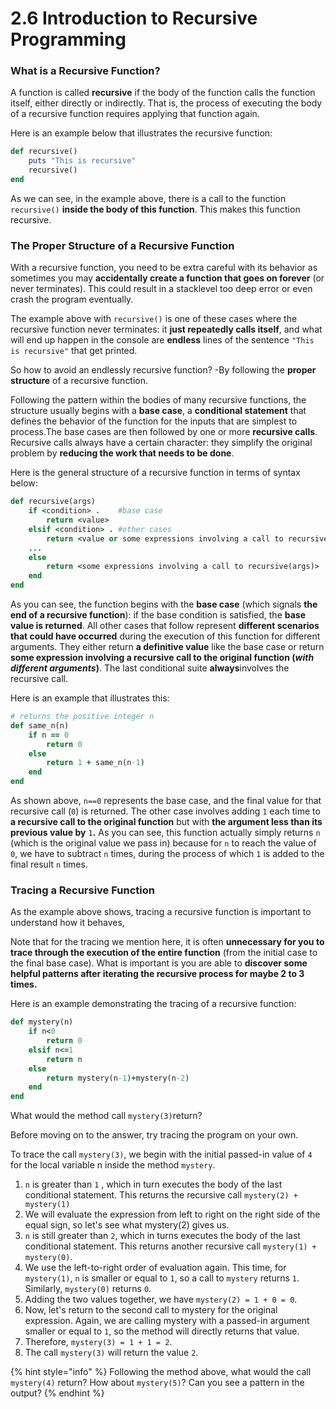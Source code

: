 # 2.6 Introduction to Recursive Programming

### What is a Recursive Function?

A function is called **recursive** if the body of the function calls the function itself, either directly or indirectly. That is, the process of executing the body of a recursive function requires applying that function again.

Here is an example below that illustrates the recursive function:

```ruby
def recursive()
    puts "This is recursive"
    recursive()
end
```

As we can see, in the example above, there is a call to the function `recursive()` **inside the body of this function**. This makes this function recursive.

### The Proper Structure of a Recursive Function

With a recursive function, you need to be extra careful with its behavior as sometimes you may **accidentally create a function that goes on forever** \(or never terminates\). This could result in a stacklevel too deep error or even crash the program eventually.

The example above with `recursive()` is one of these cases where the recursive function never terminates: it **just repeatedly calls itself**, and what will end up happen in the console are **endless** lines of the sentence `"This is recursive"` that get printed.

So how to avoid an endlessly recursive function? -By following the **proper structure** of a recursive function.

Following the pattern within the bodies of many recursive functions, the structure usually begins with a **base case**, a **conditional statement** that defines the behavior of the function for the inputs that are simplest to process.The base cases are then followed by one or more **recursive calls**. Recursive calls always have a certain character: they simplify the original problem by **reducing the work that needs to be done**.

Here is the general structure of a recursive function in terms of syntax below:

```ruby
def recursive(args)
    if <condition> .    #base case
        return <value>
    elsif <condition> . #other cases
        return <value or some expressions involving a call to recursive(args)>
    ...
    else
        return <some expressions involving a call to recursive(args)>
    end
end
```

As you can see, the function begins with the **base case** \(which signals **the end of a recursive function**\): if the base condition is satisfied, the **base value is returned**. All other cases that follow represent **different scenarios that could have occurred** during the execution of this function for different arguments. They either return **a definitive value** like the base case or return **some expression involving a recursive call to the original function \(**_**with different arguments**_**\)**. The last conditional suite **always**involves the recursive call.

Here is an example that illustrates this:

```ruby
# returns the positive integer n
def same_n(n)
    if n == 0
        return 0
    else
        return 1 + same_n(n-1)
    end
end
```

As shown above, `n==0` represents the base case, and the final value for that recursive call \(`0`\) is returned. The other case involves adding `1` each time to **a recursive call to the original function** but with **the argument less than its previous value by** `1`**.** As you can see, this function actually simply returns `n` \(which is the original value we pass in\) because for `n` to reach the value of `0`, we have to subtract `n` times, during the process of which `1` is added to the final result `n` times.

### Tracing a Recursive Function

As the example above shows, tracing a recursive function is important to understand how it behaves,

Note that for the tracing we mention here, it is often **unnecessary for you to trace through the execution of the entire function** \(from the initial case to the final base case\). What is important is you are able to **discover some helpful patterns after iterating the recursive process for maybe 2 to 3 times.**

Here is an example demonstrating the tracing of a recursive function:

```ruby
def mystery(n)
    if n<0
        return 0
    elsif n<=1
        return n
    else
        return mystery(n-1)+mystery(n-2)
    end
end
```

What would the method call `mystery(3)`return?

Before moving on to the answer, try tracing the program on your own.

To trace the call `mystery(3)`, we begin with the initial passed-in value of `4` for the local variable n inside the method `mystery`.

1. `n` is greater than `1` , which in turn executes the body of the last conditional statement. This returns the recursive call `mystery(2) + mystery(1)`
2. We will evaluate the expression from left to right on the right side of the equal sign, so let's see what mystery\(2\) gives us.
3. `n` is still greater than `2`, which in turns executes the body of the last conditional statement. This returns another recursive call `mystery(1) + mystery(0)`.
4. We use the left-to-right order of evaluation again. This time, for `mystery(1)`, `n` is smaller or equal to `1`, so a call to `mystery` returns `1`. Similarly, `mystery(0)` returns `0`. 
5. Adding the two values together, we have `mystery(2) = 1 + 0 = 0`.
6. Now, let's return to the second call to mystery for the original expression. Again, we are calling mystery with a passed-in argument smaller or equal to `1`, so the method will directly returns that value. 
7. Therefore, `mystery(3) = 1 + 1 = 2`. 
8. The call `mystery(3)` will return the value `2`. 

{% hint style="info" %}
Following the method above, what would the call `mystery(4)` return? How about `mystery(5)`? Can you see a pattern in the output? 
{% endhint %}



